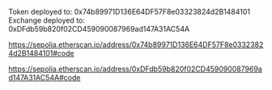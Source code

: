 Token deployed to: 0x74b89971D136E64DF57F8e03323824d2B1484101
Exchange deployed to: 0xDFdb59b820f02CD459090087969ad147A31AC54A

https://sepolia.etherscan.io/address/0x74b89971D136E64DF57F8e03323824d2B1484101#code

https://sepolia.etherscan.io/address/0xDFdb59b820f02CD459090087969ad147A31AC54A#code
